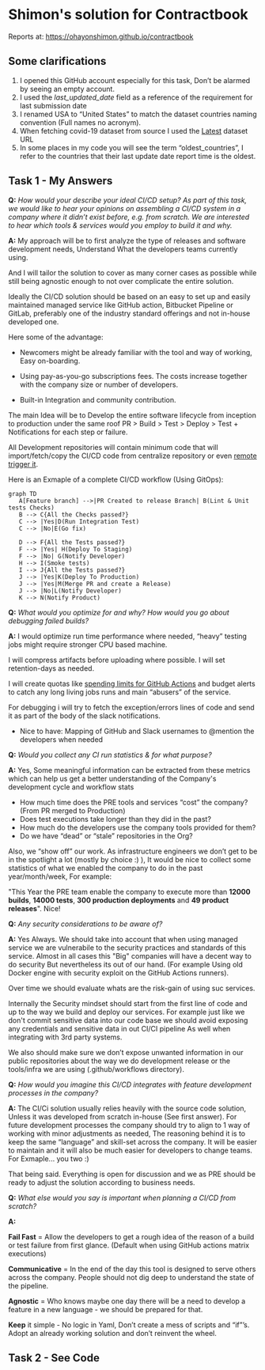 # Shimon's solution for Contractbook

Reports at: https://ohayonshimon.github.io/contractbook
## Some clarifications

1. I opened this GitHub account especially for this task, Don’t be alarmed by seeing an empty account.
2. I used the _last_updated_date_  field as a reference of the requirement for last submission date
3. I renamed USA to “United States” to match the dataset countries naming convention (Full names no acronym).
4. When fetching covid-19 dataset from source I used the [Latest](https://github.com/owid/covid-19-data/tree/master/public/data/latest) dataset URL
5. In some places in my code you will see the term “oldest_countries”, I refer to the countries that their last update date report time is the oldest.

## Task 1 - My Answers

**Q:** _How would your describe your ideal CI/CD setup?
    As part of this task, we would like to hear your opinions on assembling a CI/CD system in a company where it didn’t exist before, e.g. from scratch._
    _We are interested to hear which tools & services would you employ to build it and why._

**A:** My approach wiIl be to first analyze the type of releases and software development needs, Understand What the developers teams currently using.

And I will tailor the solution to cover as many corner cases as possible while still being agnostic enough to not over complicate the entire solution.

Ideally the CI/CD solution should be based on an easy to set up and easily maintained managed service like GitHub action, Bitbucket Pipeline or GitLab, preferably one of the industry standard offerings and not in-house developed one.

Here some of the advantage:

- Newcomers might be already familiar with the tool and way of working, Easy on-boarding.

- Using pay-as-you-go subscriptions fees. The costs increase together with the company size or number of developers.

- Built-in Integration and community contribution.

The main Idea will be to Develop the entire software lifecycle from inception to production under the same roof PR > Build > Test > Deploy > Test + Notifications for each step or failure.

All Development repositories will contain  minimum code that will import/fetch/copy the CI/CD code from centralize repository or even [remote trigger it](https://github.com/convictional/trigger-workflow-and-wait).

Here is an Exmaple of a complete CI/CD workflow (Using GitOps):

```mermaid
graph TD
   A[Feature branch] -->|PR Created to release Branch| B(Lint & Unit tests Checks)
   B --> C{All the Checks passed?}
   C --> |Yes|D(Run Integration Test)
   C --> |No|E(Go fix)
 
   D --> F{All the Tests passed?}
   F --> |Yes| H(Deploy To Staging)
   F --> |No| G(Notify Developer)
   H --> I(Smoke tests)
   I --> J{All the Tests passed?}
   J --> |Yes|K(Deploy To Production)
   J --> |Yes|M(Merge PR and create a Release)
   J --> |No|L(Notify Developer)
   K --> N(Notify Product)
```

**Q:** _What would you optimize for and why? How would you go about debugging failed builds?_

**A:** I would optimize run time performance where needed, “heavy” testing jobs might require stronger CPU based machine.

I will compress artifacts before uploading where possible.
I will set retention-days as needed.

I will create quotas like [spending limits for GitHub Actions](https://docs.github.com/en/billing/managing-billing-for-github-actions/managing-your-spending-limit-for-github-actions#about-spending-limits-for-github-actions) and budget alerts to catch any long living jobs runs and main “abusers” of the service.

For debugging i will try to fetch the exception/errors lines of code and send it as part of the body of the slack notifications.

- Nice to have:
   Mapping of GitHub and Slack usernames to @mention the developers when needed

**Q:** _Would you collect any CI run statistics & for what purpose?_

**A:** Yes, Some meaningful information can be extracted from these metrics which can help us get a better understanding of the Company's development cycle and workflow stats

- How much time does the PRE tools and services “cost” the company? (From PR merged to Production)
- Does test executions take longer than they did in the past?
- How much do the developers use the company tools provided for them?
- Do we have “dead” or “stale” repositories in the Org?

Also, we “show off” our work.
As infrastructure engineers we don’t get to be in the spotlight a lot (mostly by choice :) ), It would be nice to collect some statistics of what we enabled the company to do in the past year/month/week, For example:

"This Year the PRE team enable the company to execute more than **12000 builds**, **14000 tests**, **300 production deployments** and **49 product releases**". Nice!

**Q:** _Any security considerations to be aware of?_

**A:** Yes Always.
We should take into account that when using managed service we are vulnerabile to the security practices and standards of this service. Almost in all cases this "Big" companies will have a decent way to do security But nevertheless its out of our hand. (For example Using old Docker engine with security exploit on the GitHub Actions runners).

Over time we should evaluate whats are  the risk-gain of using suc services.

Internally the Security mindset should start from the first line of code and up to the way we build and deploy our services. For example just like we don't commit sensitive  data into our code base we should avoid exposing any credentials and sensitive data in out CI/CI pipeline As well when integrating with 3rd party systems.

We also should make sure we don’t expose unwanted information in our public repositories about the way we do development release or the tools/infra we are using (.github/workflows directory).

**Q:** _How would you imagine this CI/CD integrates with feature development processes in the company?_

**A:** The CI/Ci solution usually relies heavily with the source code solution, Unless it was developed from scratch in-house (See first answer).
For future development processes the company should try to align to 1 way of working with minor adjustments as needed, The reasoning behind it is to keep the same “language” and skill-set across the company.
It will be easier to maintain and it will also be much easier for developers to change teams. For Exmaple... you two :)

That being said. Everything is open for discussion and we as PRE should be ready to adjust the solution according to business needs.

**Q:** _What else would you say is important when planning a CI/CD from scratch?_

**A:**

**Fail Fast** = Allow the developers to get a rough idea of the reason of a build or test failure from first glance. (Default when using GitHub actions matrix executions)

**Communicative** = In the end of the day this tool is designed to serve others across the company. People should not dig deep to understand the state of the pipeline.

**Agnostic** = Who knows maybe one day there will be a need to develop a feature in a new language - we should be prepared for that.

**Keep** it simple - No logic in Yaml,  Don’t create a mess of scripts and “if”’s.
Adopt an already working solution and don’t reinvent the wheel.

## Task 2 - See Code
